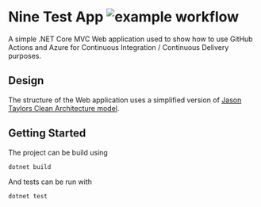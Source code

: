 # Nine Test App ![example workflow](https://github.com/thommelutten/Nine-Test-App/actions/workflows/dotnet.yml/badge.svg)
A simple .NET Core MVC Web application used to show how to use GitHub Actions and Azure for Continuous Integration / Continuous Delivery purposes.

## Design
The structure of the Web application uses a simplified version of [Jason Taylors Clean Architecture model](https://github.com/jasontaylordev/CleanArchitecture).

## Getting Started
The project can be build using 
```
dotnet build
```

And tests can be run with 

```
dotnet test
```